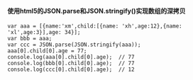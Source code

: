 #### 使用html5的JSON.parse和JSON.stringify()实现数组的深拷贝
```
var aaa = [{name:'xm',child:[{name: 'xh',age:12},{name: 'xl',age:3}],age: 34}];
var bbb = aaa;
var ccc = JSON.parse(JSON.stringify(aaa));
aaa[0].child[0].age = 77;
console.log(aaa[0].child[0].age);  // 77
console.log(bbb[0].child[0].age);  // 77
console.log(ccc[0].child[0].age);  // 12
```
